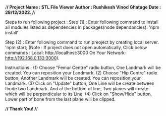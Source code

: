 /******************************************************************/
Project Name   :    STL File Viewer
Author         :    Rushikesh Vinod Ghatage
Date           :    28/12/2022.
/******************************************************************/

Steps to run following project :
Step (1) : 
     Enter following command to install all modules listed as dependencies in packages(node dependancies).
     'npm install'

Step (2) :
     Enter following command to run preoject by creating local server.
     'npm start;
     (Note : If project does not open automatically, Click below commands :
          Local:            http://localhost:3000
          On Your Network:  http://192.168.0.133:3000).

Instructions :
     (1) Choose "Femur Centre" radio button, One Landmark will be created. You can reposition your Landmark.
     (2) Choose "Hip Centre" radio button, Another Landmark will be created. You can reposition your Landmark.
     (3) Click on "Update" button, One Line will be create between thode two Landmark.
          And at the bottom of line, Two planes will create which will be perpendicular to its Line.
     (4) Click on "Show/Hide" button, Lower part of bone from the last plane will be clipped.

/******************************************************************/
Thank You!
/******************************************************************/
